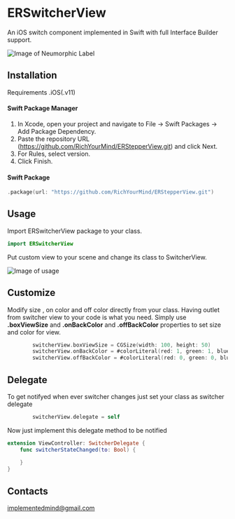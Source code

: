 # ERSwitcherView

An iOS switch component implemented in Swift with full Interface Builder support. 

![Image of Neumorphic Label](https://ibb.co/72MKHDL)

## Installation
Requirements
.iOS(.v11)

#### Swift Package Manager 
1. In Xcode, open your project and navigate to File → Swift Packages → Add Package Dependency.
2. Paste the repository URL (https://github.com/RichYourMind/ERStepperView.git) and click Next.
3. For Rules, select version.
4. Click Finish.

#### Swift Package
```swift
.package(url: "https://github.com/RichYourMind/ERStepperView.git")
```
## Usage
Import ERSwitcherView package to your class.

```swift
import ERSwitcherView
```

 Put custom view to your scene and change its class to SwitcherView.

![Image of usage](https://ibb.co/mvtnJLW)

## Customize
Modify size , on color and off color directly from your class. Having outlet from switcher view to your code is what you need.
Simply use **.boxViewSize** and **.onBackColor** and **.offBackColor** properties to set size and color for view.
```swift
        switcherView.boxViewSize = CGSize(width: 100, height: 50)
        switcherView.onBackColor = #colorLiteral(red: 1, green: 1, blue: 1, alpha: 1)
        switcherView.offBackColor = #colorLiteral(red: 0, green: 0, blue: 0, alpha: 1)
```

## Delegate
To get notifyed when ever switcher changes just set your class as switcher delegate
```swift
        switcherView.delegate = self
```

Now just implement this delegate method to be notified
```swift
extension ViewController: SwitcherDelegate {
    func switcherStateChanged(to: Bool) {
        
    }
}
```


## Contacts
implementedmind@gmail.com

